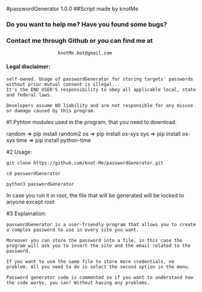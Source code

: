 #passwordGenerator 1.0.0
##Script made by knotMe

### Do you want to help me? Have you found some bugs?
### Contact me through Github or you can find me at
                       knotMe.bot@gmail.com
	   
#### Legal disclaimer:
``` passwordGenerator is meant for generate and store passwords that are
self-owned. Usage of passwordGenerator for storing targets' passwords without prior mutual consent is illegal. 
It's the END USER'S responsibility to obey all applicable local, state and federal laws. 
```
```
Developers assume NO liability and are not responsible for any misuse or damage caused by this program.
```
#1 Pyhton modules used in the program, that you need to download:
 
random   =>  pip install random2
os	 =>  pip install os-sys
sys	 =>  pip install os-sys
time	 =>  pip install python-time


#2 Usage:
```
git clone https://github.com/knot-Me/passwordGenerator.git
```
```
cd passwordGenerator
```
```
python3 passwordGenerator
```
In case you run it in root, the file that will be generated will be
locked to anyone except root

#3 Explaination:
```
passwordGenerator is a user-friendly program that allows you to create a complex password to use in every site you want.

Moreover you can store the password into a file, in this case the program will ask you to insert the site and the email related to the password.

If you want to use the same file to store more credentials, no problem. All you need to do is select the second option in the menu.

Password generator code is commented so if you want to understand how the code works, you can! Without having any problems.
```
